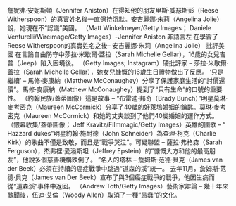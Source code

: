 詹妮弗·安妮斯頓（Jennifer Aniston）在得知他的朋友里斯·威瑟斯彭（Reese Witherspoon）的真實姓名後一直保持沉默。安吉麗娜·朱莉（Angelina Jolie）說，她現在不“認識”美國。 （Matt Winkelmeyer/Getty Images； Daniele Venturelli/Wireımage/Getty Images）-Jennifer Aniston 非語言左    在學習了Reese Witherspoon的真實姓名之後– 安吉麗娜·朱莉（Angelina Jolie） 批評美國    在言論自由防守中莎拉·米歇爾·蓋拉（Sarah Michelle Gellar），16歲的女兒吉普（Jeep）陷入困境後。  （Getty Images; Instagram）硬批評家 – 莎拉·米歇爾·蓋拉（Sarah Michelle Gellar），她女兒慷慨的16歲生日禮物做出了反應。 ‘只是繼續’ – 馬修·麥康納（Matthew McConaughey）分享了保護家庭生活的“討價還價”。馬修·麥康納（Matthew McConaughey）提到了“只有生命”的口號的重要性。 （約翰民族/蓋蒂圖像）這是故事 – “布雷迪·邦奇（Brady Bunch）”明星莫琳·麥考密克（Maureen McCormick）分享了40歲的好萊塢婚姻的鑰匙。莫琳·麥考密克（Maureen McCormick）和她的丈夫談到了他們40歲婚姻的運作方式。 （銀幕收集/蓋蒂圖像； Jeff Kravitz/Filmmagic/Getty Images）英雄的國歌 – “ Hazzard dukes”明星約翰·施耐德（John Schneider）為查理·柯克（Charlie Kirk）的歌曲不僅是致敬，而且是“戰爭哭泣”。可疑聯盟 – 薩拉·弗格森（Sarah Ferguson），杰弗裡·愛潑斯坦（Jeffrey Epstein）的“慷慨大方和他的最高朋友”，他說多個慈善機構跌倒了。 ”名人的塔林 – 詹姆斯·范德·貝克（James van der Beek）必須在持續的癌症戰爭中跳過“道森的溪”統一。 去年11月，詹姆斯·范德·貝克（James van Der Beek）宣布了與3個癌症戰爭的戰爭，他因生病而從“道森溪”事件中返回。 （Andrew Toth/Getty Images）藝術家辯論 – 幾十年來醜聞後，伍迪·艾倫（Woody Allen）取消了一種“愚蠢”的文化。